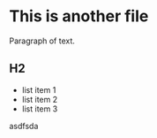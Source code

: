 # This is another file

Paragraph of text.

## H2

- list item 1
- list item 2
- list item 3



asdfsda
